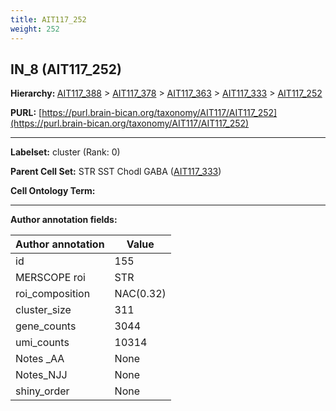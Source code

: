 ```yaml
---
title: AIT117_252
weight: 252
---
```

## IN_8 (AIT117_252)
<b>Hierarchy: </b>
[AIT117_388](../AIT117_388) >
[AIT117_378](../AIT117_378) >
[AIT117_363](../AIT117_363) >
[AIT117_333](../AIT117_333) >
[AIT117_252](../AIT117_252)

**PURL:** [https://purl.brain-bican.org/taxonomy/AIT117/AIT117_252](https://purl.brain-bican.org/taxonomy/AIT117/AIT117_252)

---


**Labelset:** cluster (Rank: 0)

**Parent Cell Set:** STR SST Chodl GABA ([AIT117_333](../AIT117_333))



**Cell Ontology Term:** 

[MARKER GENES.]: #


---

[TRANSFERRED ANNOTATIONS.]: #


[AUTHOR ANNOTATION FIELDS.]: #


**Author annotation fields:**

| Author annotation | Value |
|-------------------|-------|
|id|155|
|MERSCOPE roi|STR|
|roi_composition|NAC(0.32) | CaT(0.19) | PuPV(0.18) | CaB(0.16) | PuC(0.1)|
|cluster_size|311|
|gene_counts|3044|
|umi_counts|10314|
|Notes _AA|None|
|Notes_NJJ|None|
|shiny_order|None|
